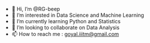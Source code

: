 - 👋 Hi, I’m @RG-beep
- 👀 I’m interested in Data Science and Machine Learning
- 🌱 I’m currently learning Python and Statistics
- 💞️ I’m looking to collaborate on Data Analysis
- 📫 How to reach me : goyal.iiitm@gmail.com

<!---
RG-beep/RG-beep is a ✨ special ✨ repository because its `README.md` (this file) appears on your GitHub profile.
You can click the Preview link to take a look at your changes.
--->

